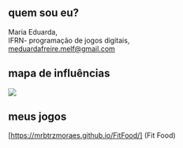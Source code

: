 ## quem sou eu?  
Maria Eduarda,  
IFRN- programação de jogos digitais,    
meduardafreire.melf@gmail.com  
  
## mapa de influências
![](https://github.com/dudins/dudins.github.io/blob/master/map%20influence.png?raw=true)  

## meus jogos  
[https://mrbtrzmoraes.github.io/FitFood/] (Fit Food)
